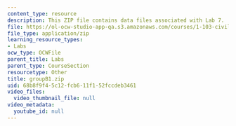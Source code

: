 ```yaml
---
content_type: resource
description: This ZIP file contains data files associated with Lab 7.
file: https://ol-ocw-studio-app-qa.s3.amazonaws.com/courses/1-103-civil-engineering-materials-laboratory-spring-2004/68b8f9f45c12fcb611f152fccdeb3461_groupB1.zip
file_type: application/zip
learning_resource_types:
- Labs
ocw_type: OCWFile
parent_title: Labs
parent_type: CourseSection
resourcetype: Other
title: groupB1.zip
uid: 68b8f9f4-5c12-fcb6-11f1-52fccdeb3461
video_files:
  video_thumbnail_file: null
video_metadata:
  youtube_id: null
---
```

